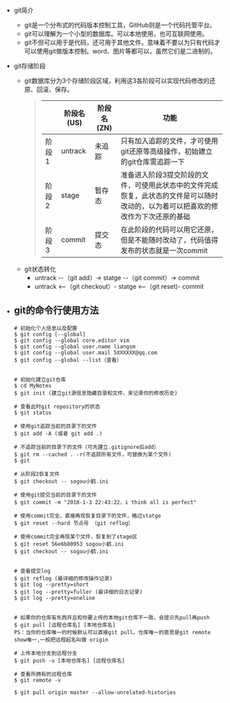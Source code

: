 - git简介
    - git是一个分布式的代码版本控制工具，GitHub则是一个代码托管平台。
    - git可以理解为一个小型的数据库。可以本地使用，也可互联网使用。
    - git不但可以用于是代码，还可用于其他文件。意味着不要以为只有代码才可以使用git做版本控制。word、图片等都可以，虽然它们是二进制的。

- git存储阶段
    - git数据库分为3个存储阶段区域，利用这3各阶段可以实现代码修改的还原、回滚、保存。
        >  ||阶段名(US)|阶段名(ZN)|功能|
        >  |--|--|--|--|
        >  |阶段1|untrack|未追踪|只有加入追踪的文件，才可使用git还原等高级操作，初始建立的git仓库需追踪一下|
        >  |阶段2|stage|暂存态|准备进入阶段3提交阶段的文件，可使用此状态中的文件完成恢复，此状态的文件是可以随时改动的，以为着可以把喜欢的修改作为下次还原的基础|
        >  |阶段3|commit|提交态|在此阶段的代码可以用它还原，但是不能随时改动了，代码值得发布的状态就是一次commit|      
    - git状态转化
        - untrack --（git add）-> statge --（git commit）-> commit
        - untrack <--（git checkout）- statge <--（git reset)- commit


- git的命令行使用方法
    - 
    ```shell
    # 初始化个人信息以及配置
    $ git config [--global] 
    $ git config --global core.editor vim
    $ git config --global user.name liangsm
    $ git config --global user.mail 5XXXXXX@qq.com
    $ git config --global --list（查看）


    # 初始化建立git仓库
    $ cd MyNotes
    $ git init (建立git源信息隐藏目录和文件，来记录你的修改历史)

    # 查看此时git repository的状态
    $ git status

    # 使用git追踪当前的目录下的文件
    $ git add -A (或者 git add .)

    # 不追踪当前的目录下的文件（可先建立.gitignore后add）
    $ git rm --cached . -r(不追踪所有文件，可替换为某个文件)
    $ git

    # 从阶段2恢复文件
    $ git checkout -- sogou小鹤.ini

    # 使用git提交当前的目录下的文件
    $ git commit -m "2018-1-3 22:43:22，i think all is perfect" 

    # 使用commit完全、直接再现恢复目录下的文件，略过statge
    $ git reset --hard 节点号 （git reflog）

    # 使用commit完全再现某个文件，恢复到了stage区
    $ git reset 56e6b80953 sogou小鹤.ini
    $ git checkout -- sogou小鹤.ini 


    # 查看提交log
    $ git reflog (最详细的修改操作记录)
    $ git log --pretty=short
    $ git log --pretty=fuller (最详细的日志记录)
    $ git log --pretty=oneline
    

    # 如果你的仓库有东西并且和你要上传的本地git仓库不一致，会提示先pull再push
    $ git pull [远程仓库名] [本地仓库名]
    PS：当你的仓库唯一的时候默认可以直接git pull。仓库唯一的意思是git remote show唯一,一般把远程起名叫做 origin 

    # 上传本地分支到远程分支
    $ git push -u [本地仓库名] [远程仓库名]

    # 查看所拥有的远程仓库
    $ git remote -v

    $ git pull origin master --allow-unrelated-histories
     ```
